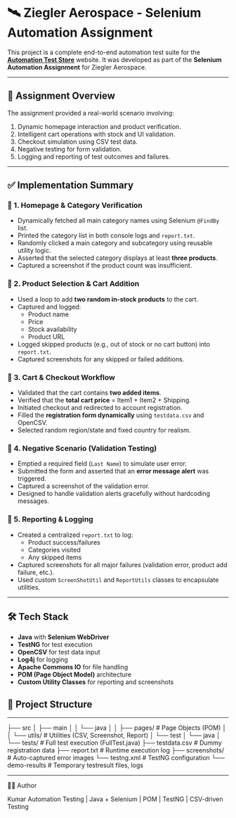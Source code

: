 # 🛰️ Ziegler Aerospace - Selenium Automation Assignment

This project is a complete end-to-end automation test suite for the **[Automation Test Store](https://automationteststore.com/)** website. It was developed as part of the **Selenium Automation Assignment** for Ziegler Aerospace.

---

## 📌 Assignment Overview

The assignment provided a real-world scenario involving:

1. Dynamic homepage interaction and product verification.
2. Intelligent cart operations with stock and UI validation.
3. Checkout simulation using CSV test data.
4. Negative testing for form validation.
5. Logging and reporting of test outcomes and failures.

---

## ✅ Implementation Summary

### 🔹 1. Homepage & Category Verification

- Dynamically fetched all main category names using Selenium `@FindBy` list.
- Printed the category list in both console logs and `report.txt`.
- Randomly clicked a main category and subcategory using reusable utility logic.
- Asserted that the selected category displays at least **three products**.
- Captured a screenshot if the product count was insufficient.

### 🔹 2. Product Selection & Cart Addition

- Used a loop to add **two random in-stock products** to the cart.
- Captured and logged:
  - Product name
  - Price
  - Stock availability
  - Product URL
- Logged skipped products (e.g., out of stock or no cart button) into `report.txt`.
- Captured screenshots for any skipped or failed additions.

### 🔹 3. Cart & Checkout Workflow

- Validated that the cart contains **two added items**.
- Verified that the **total cart price** = Item1 + Item2 + Shipping.
- Initiated checkout and redirected to account registration.
- Filled the **registration form dynamically** using `testdata.csv` and OpenCSV.
- Selected random region/state and fixed country for realism.

### 🔹 4. Negative Scenario (Validation Testing)

- Emptied a required field (`Last Name`) to simulate user error.
- Submitted the form and asserted that an **error message alert** was triggered.
- Captured a screenshot of the validation error.
- Designed to handle validation alerts gracefully without hardcoding messages.

### 🔹 5. Reporting & Logging

- Created a centralized `report.txt` to log:
  - Product success/failures
  - Categories visited
  - Any skipped items
- Captured screenshots for all major failures (validation error, product add failure, etc.).
- Used custom `ScreenShotUtil` and `ReportUtils` classes to encapsulate utilities.

---

## 🛠️ Tech Stack

- **Java** with **Selenium WebDriver**
- **TestNG** for test execution
- **OpenCSV** for test data input
- **Log4j** for logging
- **Apache Commons IO** for file handling
- **POM (Page Object Model)** architecture
- **Custom Utility Classes** for reporting and screenshots



## 📂 Project Structure
---

├── src
│ ├── main
│ │ └── java
│ │ ├── pages/      # Page Objects (POM)
│ │ └── utils/      # Utilities (CSV, Screenshot, Report)
│ └── test
│ └── java
│ └── tests/        # Full test execution (FullTest.java)
├── testdata.csv    # Dummy registration data
├── report.txt      # Runtime execution log
├── screenshots/    # Auto-captured error images
└── testng.xml      # TestNG configuration
└── demo-results    # Temporary testresult files, logs

---

👨‍💻 Author

Kumar
Automation Testing | Java + Selenium | POM | TestNG | CSV-driven Testing